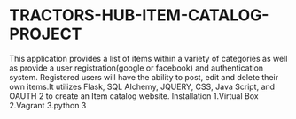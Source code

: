 # TRACTORS-HUB-ITEM-CATALOG-PROJECT
This application provides a list of items within a variety of categories as well as provide a user registration(google or facebook) 
and authentication system. Registered users will have the ability to post, edit and delete their own items.It utilizes Flask, SQL 
Alchemy, JQUERY, CSS, Java Script, and OAUTH 2 to create an Item catalog website.
Installation
1.Virtual Box
2.Vagrant
3.python 3
